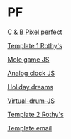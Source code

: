 # PF
<a href="https://ryazyk.github.io/C&B_Pixel_perfect/"> C & B Pixel perfect</a>

<a href="https://ryazyk.github.io/Template1_rothy/">Template 1 Rothy's</a>

<a href="https://ryazyk.github.io/mole/">Mole game JS</a>

<a href="https://ryazyk.github.io/Analog_clock/">Analog clock JS</a>

<a href="https://ryazyk.github.io/Holiday_dreams/">Holiday dreams</a>

<a href="https://ryazyk.github.io/drum/">Virtual-drum-JS</a>

<a href="https://ryazyk.github.io/Template2 _rothy/">Template 2 Rothy's</a>

<a href="https://ryazyk.github.io/Template_email/">Template email</a>




